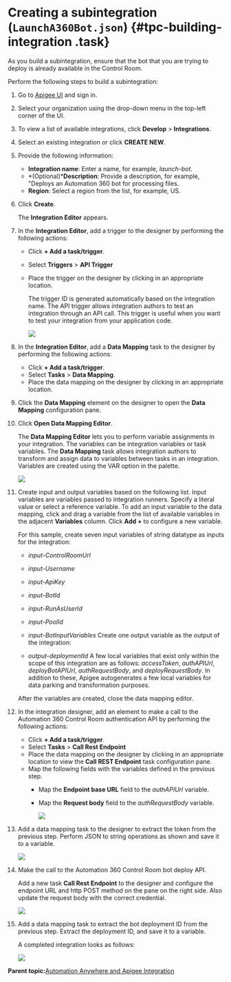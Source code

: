 # Creating a subintegration \(`LaunchA360Bot.json`\) {#tpc-building-integration .task}

As you build a subintegration, ensure that the bot that you are trying to deploy is already available in the Control Room.

Perform the following steps to build a subintegration:

1.  Go to [Apigee UI](https://apigee.google.com/landing) and sign in.
2.  Select your organization using the drop-down menu in the top-left corner of the UI.
3.  To view a list of available integrations, click **Develop** \> **Integrations**.
4.  Select an existing integration or click **CREATE NEW**.
5.  Provide the following information:
    -   **Integration name**: Enter a name, for example, *launch-bot*.
    -   *\(Optional\)***Description**: Provide a description, for example, "Deploys an Automation 360 bot for processing files.
    -   **Region**: Select a region from the list, for example, US.
6.  Click **Create**.

    The **Integration Editor** appears.

7.  In the **Integration Editor**, add a trigger to the designer by performing the following actions:
    -   Click **+ Add a task/trigger**.
    -   Select **Triggers** \> **API Trigger**
    -   Place the trigger on the designer by clicking in an appropriate location.

        The trigger ID is generated automatically based on the integration name. The API trigger allows integration authors to test an integration through an API call. This trigger is useful when you want to test your integration from your application code.

        ![](images/step7.png)

8.  In the **Integration Editor**, add a **Data Mapping** task to the designer by performing the following actions:
    -   Click **+ Add a task/trigger**.
    -   Select **Tasks** \> **Data Mapping**.
    -   Place the data mapping on the designer by clicking in an appropriate location.
9.  Click the **Data Mapping** element on the designer to open the **Data Mapping** configuration pane.
10. Click **Open Data Mapping Editor**.

    The **Data Mapping Editor** lets you to perform variable assignments in your integration. The variables can be integration variables or task variables. The **Data Mapping** task allows integration authors to transform and assign data to variables between tasks in an integration. Variables are created using the VAR option in the palette.

    ![](images/step8-9-10.png)

11. Create input and output variables based on the following list. Input variables are variables passed to integration runners. Specify a literal value or select a reference variable. To add an input variable to the data mapping, click and drag a variable from the list of available variables in the adjacent **Variables** column. Click **Add +** to configure a new variable.

    For this sample, create seven input variables of string datatype as inputs for the integration:

    -   *input-ControlRoomUrl*
    -   *input-Username*
    -   *input-ApiKey*
    -   *input-BotId*
    -   *input-RunAsUserId*
    -   *input-PoolId*
    -   *input-BotInputVariables*
    Create one output variable as the output of the integration:

    -   *output-deploymentId*
    A few local variables that exist only within the scope of this integration are as follows: *accessToken*, *authAPIUrl*, *deployBotAPIUrl*, *authRequestBody*, and *deployRequestBody*. In addition to these, Apigee autogenerates a few local variables for data parking and transformation purposes.

    After the variables are created, close the data mapping editor.

12. In the integration designer, add an element to make a call to the Automation 360 Control Room authentication API by performing the following actions:
    -   Click **+ Add a task/trigger**.
    -   Select **Tasks** \> **Call Rest Endpoint**
    -   Place the data mapping on the designer by clicking in an appropriate location to view the **Call REST Endpoint** task configuration pane.
    -   Map the following fields with the variables defined in the previous step.
        -   Map the **Endpoint base URL** field to the *authAPIUrl* variable.
        -   Map the **Request body** field to the *authRequestBody* variable.

            ![](images/step11.png)

13. Add a data mapping task to the designer to extract the token from the previous step. Perform JSON to string operations as shown and save it to a variable.

    ![](images/step12.png)

14. Make the call to the Automation 360 Control Room bot deploy API.

    Add a new task **Call Rest Endpoint** to the designer and configure the endpoint URL and http POST method on the pane on the right side. Also update the request body with the correct credential.

    ![](images/step13.png)

15. Add a data mapping task to extract the bot deployment ID from the previous step. Extract the deployment ID, and save it to a variable.

    A completed integration looks as follows:

    ![](images/step14.png)


**Parent topic:**[Automation Anywhere and Apigee Integration](../README.md)

